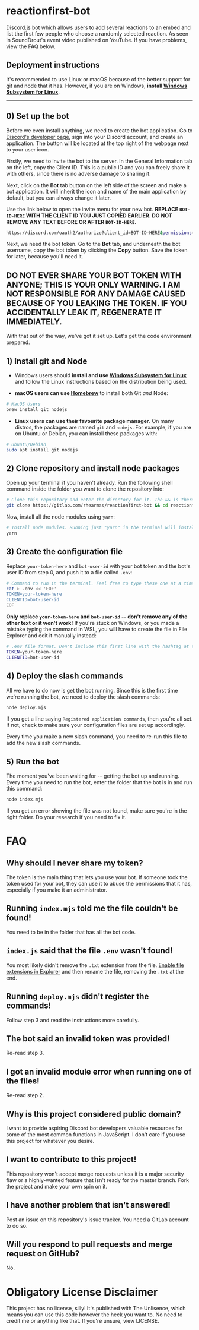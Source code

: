 # reactionfirst-bot

Discord.js bot which allows users to add several reactions to an embed and list the first few people who choose a randomly selected reaction. As seen in SoundDrout's event video published on YouTube. If you have problems, view the FAQ below.

## Deployment instructions

It's recommended to use Linux or macOS because of the better support for git and node that it has. However, if you are on Windows, **install [Windows Subsystem for Linux](https://docs.microsoft.com/en-us/windows/wsl/install)**.

---

## 0) Set up the bot

Before we even install anything, we need to create the bot application. Go to [Discord's developer page](https://discord.com/developers), sign into your Discord account, and create an application. The button will be located at the top right of the webpage next to your user icon.

Firstly, we need to invite the bot to the server. In the General Information tab on the left, copy the Client ID. This is a public ID and you can freely share it with others, since there is no adverse damage to sharing it.

Next, click on the **Bot** tab button on the left side of the screen and make a bot application. It will inherit the icon and name of the main application by default, but you can always change it later.

Use the link below to open the invite menu for your new bot. **REPLACE `BOT-ID-HERE` WITH THE CLIENT ID YOU JUST COPIED EARLIER. DO NOT REMOVE ANY TEXT BEFORE OR AFTER `BOT-ID-HERE`.**

```sh
https://discord.com/oauth2/authorize?client_id=BOT-ID-HERE&permissions=274878196800&scope=applications.commands%20bot
```

Next, we need the bot token. Go to the **Bot** tab, and underneath the bot username, copy the bot token by clicking the **Copy** button. Save the token for later, because you'll need it.

## **DO NOT EVER SHARE YOUR BOT TOKEN WITH ANYONE; THIS IS YOUR ONLY WARNING. I AM NOT RESPONSIBLE FOR ANY DAMAGE CAUSED BECAUSE OF YOU LEAKING THE TOKEN. IF YOU ACCIDENTALLY LEAK IT, REGENERATE IT IMMEDIATELY.**

With that out of the way, we've got it set up. Let's get the code environment prepared.

## 1) Install git and Node

-   Windows users should **install and use [Windows Subsystem for Linux](https://docs.microsoft.com/en-us/windows/wsl/install)** and follow the Linux instructions based on the distribution being used.

-   **macOS users can use [Homebrew](https://brew.sh)** to install both Git _and_ Node:

```sh
# MacOS Users
brew install git nodejs
```

-   **Linux users can use their favourite package manager**. On many distros, the packages are named `git` and `nodejs`. For example, if you are on Ubuntu or Debian, you can install these packages with:

```sh
# Ubuntu/Debian
sudo apt install git nodejs
```

## 2) Clone repository and install node packages

Open up your terminal if you haven't already. Run the following shell command inside the folder you want to clone the repository into:

```sh
# Clone this repository and enter the directory for it. The && is there to prevent you from entering a nonexistent directory in case the clone fails.
git clone https://gitlab.com/rhearmas/reactionfirst-bot && cd reactionfirst-bot
```

Now, install all the node modules using `yarn`:

```sh
# Install node modules. Running just "yarn" in the terminal will install all necessary packages if a "package.json" file exists, in which case it does.
yarn
```

## 3) Create the configuration file

Replace `your-token-here` and `bot-user-id` with your bot token and the bot's user ID from step 0, and push it to a file called `.env`:

```sh
# Command to run in the terminal. Feel free to type these one at a time.
cat > .env << 'EOF'
TOKEN=your-token-here
CLIENTID=bot-user-id
EOF
```

**Only replace `your-token-here` and `bot-user-id` -- don't remove any of the other text or it won't work!** If you're stuck on Windows, or you made a mistake typing the command in WSL, you will have to create the file in File Explorer and edit it manually instead:

```sh
# .env file format. Don't include this first line with the hashtag at the start of it.
TOKEN=your-token-here
CLIENTID=bot-user-id
```

## 4) Deploy the slash commands

All we have to do now is get the bot running. Since this is the first time we're running the bot, we need to deploy the slash commands:

```sh
node deploy.mjs
```

If you get a line saying `Registered application commands`, then you're all set. If not, check to make sure your configuration files are set up accordingly.

Every time you make a new slash command, you need to re-run this file to add the new slash commands.

## 5) Run the bot

The moment you've been waiting for -- getting the bot up and running. Every time you need to run the bot, enter the folder that the bot is in and run this command:

```sh
node index.mjs
```

If you get an error showing the file was not found, make sure you're in the right folder. Do your research if you need to fix it.

# FAQ

## Why should I never share my token?

The token is the main thing that lets you use your bot. If someone took the token used for your bot, they can use it to abuse the permissions that it has, especially if you make it an administrator.

## Running `index.mjs` told me the file couldn't be found!

You need to be in the folder that has all the bot code.

## `index.js` said that the file `.env` wasn't found!
You most likely didn't remove the `.txt` extension from the file. [Enable file extensions in Explorer](https://www.howtogeek.com/205086/beginner-how-to-make-windows-show-file-extensions/) and then rename the file, removing the `.txt` at the end.

## Running `deploy.mjs` didn't register the commands!

Follow step 3 and read the instructions more carefully.

## The bot said an invalid token was provided!

Re-read step 3.

## I got an invalid module error when running one of the files!

Re-read step 2.

## Why is this project considered public domain?

I want to provide aspiring Discord bot developers valuable resources for some of the most common functions in JavaScript. I don't care if you use this project for whatever you desire.

## I want to contribute to this project!

This repository won't accept merge requests unless it is a major security flaw or a highly-wanted feature that isn't ready for the master branch. Fork the project and make your own spin on it.

## I have another problem that isn't answered!

Post an issue on this repository's issue tracker. You need a GitLab account to do so.

## Will you respond to pull requests and merge request on GitHub?

No.

# Obligatory License Disclaimer

This project has no license, silly! It's published with The Unlisence, which means you can use this code however the heck you want to. No need to credit me or anything like that. If you're unsure, view LICENSE.
